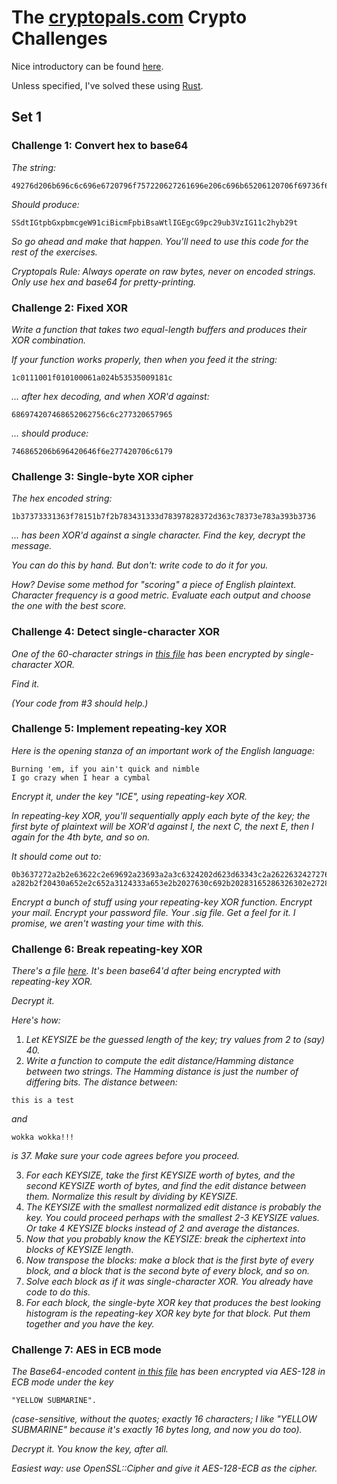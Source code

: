 # The [cryptopals.com](https://cryptopals.com) Crypto Challenges

Nice introductory can be found [here](https://blog.pinboard.in/2013/04/the_matasano_crypto_challenges/).

Unless specified, I've solved these using [Rust](https://www.rust-lang.org/).

## Set 1

### Challenge 1: Convert hex to base64

_The string:_
```
49276d206b696c6c696e6720796f757220627261696e206c696b65206120706f69736f6e6f7573206d757368726f6f6d
```
_Should produce:_
```
SSdtIGtpbGxpbmcgeW91ciBicmFpbiBsaWtlIGEgcG9pc29ub3VzIG11c2hyb29t
```

_So go ahead and make that happen. You'll need to use this code for the rest of the exercises._

_Cryptopals Rule: Always operate on raw bytes, never on encoded strings. Only use hex and base64 for pretty-printing._

### Challenge 2: Fixed XOR

_Write a function that takes two equal-length buffers and produces their XOR combination._

_If your function works properly, then when you feed it the string:_
```
1c0111001f010100061a024b53535009181c
```

_... after hex decoding, and when XOR'd against:_
```
686974207468652062756c6c277320657965
```

_... should produce:_
```
746865206b696420646f6e277420706c6179
```

### Challenge 3: Single-byte XOR cipher

_The hex encoded string:_
```
1b37373331363f78151b7f2b783431333d78397828372d363c78373e783a393b3736
```

_... has been XOR'd against a single character. Find the key, decrypt the message._

_You can do this by hand. But don't: write code to do it for you._

_How? Devise some method for "scoring" a piece of English plaintext. Character frequency is a good metric. Evaluate each output and choose the one with the best score._

### Challenge 4: Detect single-character XOR

_One of the 60-character strings in [this file](https://raw.githubusercontent.com/jeffrade/cryptopals/master/challenge-data/4.txt) has been encrypted by single-character XOR._

_Find it._

_(Your code from #3 should help.)_

### Challenge 5: Implement repeating-key XOR

_Here is the opening stanza of an important work of the English language:_
```
Burning 'em, if you ain't quick and nimble
I go crazy when I hear a cymbal
```

_Encrypt it, under the key "ICE", using repeating-key XOR._

_In repeating-key XOR, you'll sequentially apply each byte of the key; the first byte of plaintext will be XOR'd against I, the next C, the next E, then I again for the 4th byte, and so on._

_It should come out to:_
```
0b3637272a2b2e63622c2e69692a23693a2a3c6324202d623d63343c2a26226324272765272
a282b2f20430a652e2c652a3124333a653e2b2027630c692b20283165286326302e27282f
```

_Encrypt a bunch of stuff using your repeating-key XOR function. Encrypt your mail. Encrypt your password file. Your .sig file. Get a feel for it. I promise, we aren't wasting your time with this._

### Challenge 6: Break repeating-key XOR

_There's a file [here](https://raw.githubusercontent.com/jeffrade/cryptopals/master/challenge-data/6.txt). It's been base64'd after being encrypted with repeating-key XOR._

_Decrypt it._

_Here's how:_

1. _Let KEYSIZE be the guessed length of the key; try values from 2 to (say) 40._
2. _Write a function to compute the edit distance/Hamming distance between two strings. The Hamming distance is just the number of differing bits. The distance between:_
```
this is a test
```
 _and_
```
wokka wokka!!!
```
 _is 37. Make sure your code agrees before you proceed._

3. _For each KEYSIZE, take the first KEYSIZE worth of bytes, and the second KEYSIZE worth of bytes, and find the edit distance between them. Normalize this result by dividing by KEYSIZE._
4. _The KEYSIZE with the smallest normalized edit distance is probably the key. You could proceed perhaps with the smallest 2-3 KEYSIZE values. Or take 4 KEYSIZE blocks instead of 2 and average the distances._
5. _Now that you probably know the KEYSIZE: break the ciphertext into blocks of KEYSIZE length_.
6. _Now transpose the blocks: make a block that is the first byte of every block, and a block that is the second byte of every block, and so on._
7. _Solve each block as if it was single-character XOR. You already have code to do this._
8. _For each block, the single-byte XOR key that produces the best looking histogram is the repeating-key XOR key byte for that block. Put them together and you have the key._

### Challenge 7: AES in ECB mode

_The Base64-encoded content [in this file](https://raw.githubusercontent.com/jeffrade/cryptopals/master/challenge-data/7.txt) has been encrypted via AES-128 in ECB mode under the key_
```
"YELLOW SUBMARINE".
```
_(case-sensitive, without the quotes; exactly 16 characters; I like "YELLOW SUBMARINE" because it's exactly 16 bytes long, and now you do too)._

_Decrypt it. You know the key, after all._

_Easiest way: use OpenSSL::Cipher and give it AES-128-ECB as the cipher._
